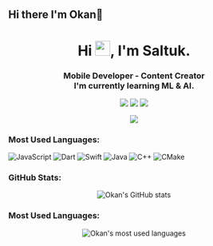 ## Hi there I'm Okan👋

<h1 align="center">Hi <img src="https://media.giphy.com/media/hvRJCLFzcasrR4ia7z/giphy.gif" width="30px">, I'm Saltuk.</h1>
<h3 align="center">Mobile Developer - Content Creator<br>I'm currently learning ML & AI.</h3>

<p align="center">
  <a href="https://www.linkedin.com/in/yourprofile/"><img src="https://img.shields.io/badge/-LinkedIn-0A66C2?style=for-the-badge&logo=Linkedin&logoColor=white"/></a>
  <a href="https://www.youtube.com/yourchannel"><img src="https://img.shields.io/badge/-YouTube-FF0000?style=for-the-badge&logo=YouTube&logoColor=white"/></a>
  <a href="mailto:saltukozelgul@gmail.com"><img src="https://img.shields.io/badge/-Gmail-D14836?style=for-the-badge&logo=Gmail&logoColor=white"/></a>
</p>

<p align="center">
  <a href="https://www.buymeacoffee.com/yourprofile"><img src="https://img.shields.io/badge/-Buy%20me%20a%20coffee-FFDD00?style=for-the-badge&logo=buy-me-a-coffee&logoColor=black"/></a>
</p>

### Most Used Languages:
![JavaScript](https://img.shields.io/badge/-JavaScript-F7DF1E?style=flat-square&logo=JavaScript&logoColor=black) ![Dart](https://img.shields.io/badge/-Dart-0175C2?style=flat-square&logo=Dart&logoColor=white) ![Swift](https://img.shields.io/badge/-Swift-FA7343?style=flat-square&logo=Swift&logoColor=white) ![Java](https://img.shields.io/badge/-Java-007396?style=flat-square&logo=Java&logoColor=white) ![C++](https://img.shields.io/badge/-C++-00599C?style=flat-square&logo=C%2B%2B&logoColor=white) ![CMake](https://img.shields.io/badge/-CMake-064F8C?style=flat-square&logo=CMake&logoColor=white)

### GitHub Stats:
<p align="center">
  <img src="https://github-readme-stats.vercel.app/api?username=okankeles&show_icons=true&theme=radical" alt="Okan's GitHub stats" />
</p>

### Most Used Languages:
<p align="center">
  <img src="https://github-readme-stats.vercel.app/api/top-langs/?username=okankeles&layout=compact&theme=radical" alt="Okan's most used languages" />
</p>
